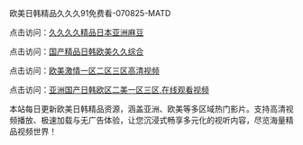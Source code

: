 欧美日韩精品久久久91免费看-070825-MATD

点击访问：<a href="https://heiliaoe8ajia.pages.dev">久久久久精品日本亚洲麻豆</a>

点击访问：<a href="https://heiliaoxqkkct.pages.dev">国产精品日韩欧美久久综合</a>

点击访问：<a href="https://heiliaoxwd5i8.pages.dev">欧美激情一区二区三区高清视频</a>

点击访问：<a href="https://heiliaowzu4ur.pages.dev">亚洲国产日韩欧区二美一区三区,在线观看视频</a>

本站每日更新欧美日韩精品资源，涵盖亚洲、欧美等多区域热门影片。支持高清视频播放、极速加载与无广告体验，让您沉浸式畅享多元化的视听内容，尽览海量精品视频世界！

<span style="display:none;">[Canonical link](https://github.com/xc070825/xc07 ）</span>
